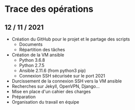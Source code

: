 # Trace des opérations

## 12 / 11 / 2021
* Création du GitHub pour le projet et le partage des scripts
  * Documents
  * Répartition des tâches
* Création de la VM ansible
  * Python 3.6.8
  * Python 2.7.5
  * Ansible 2.11.6 (from python3 pip)
  * Connexion SSH sécurisée sur le port 2021
* Durcissement de la connexion SSH vers la VM ansible
* Recherches sur Jekyll, OpenVPN, Django...
* Mise en place d'un cahier des charges
* Préparation 
* Organisation du travail en équipe